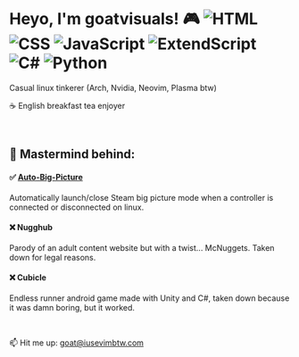 # Heyo, I'm goatvisuals! 🎮 ![HTML](https://img.shields.io/badge/-HTML-orange) ![CSS](https://img.shields.io/badge/-CSS-blue) ![JavaScript](https://img.shields.io/badge/-JavaScript-yellow) ![ExtendScript](https://img.shields.io/badge/-ExtendScript-lightgrey) ![C#](https://img.shields.io/badge/-C%23-purple) ![Python](https://img.shields.io/badge/-Python-green)

Casual linux tinkerer (Arch, Nvidia, Neovim, Plasma btw)

☕ English breakfast tea enjoyer

<br>

## 🚀 Mastermind behind:
#### ✅ [Auto-Big-Picture](https://github.com/goatvisuals/Auto-Big-Picture)
Automatically launch/close Steam big picture mode when a controller is connected or disconnected on linux.


#### ❌ Nugghub
Parody of an adult content website but with a twist... McNuggets. Taken down for legal reasons.


#### ❌ Cubicle
Endless runner android game made with Unity and C#, taken down because it was damn boring, but it worked.

<br>

📫 Hit me up: goat@iusevimbtw.com
